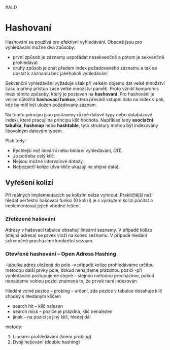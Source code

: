 #ALD
# Hashovaní
Hashování se používá pro efektivní vyhledávání.
Obecně jsou pro vyhledávání možné dva způsoby:
- první způsob je záznamy uspořádat nesekvenčně a potom je sekvenčně prohledávat
- druhý způsob je znát předem index požadovaného záznamu a tak se dostat k záznamu bez jakéhokoli vyhledávání

Sekvenční vyhledávání vyžaduje však při velkém objemu dat velké množství času a přímý přístup zase velké množství paměti. Proto vznikl kompromis mezi těmito způsoby, který je postaven na **hashovaní**. Pro hashování je velice důležitá **hashovací funkce**, která převádí vstupní data na index v poli, kde by měl být uložen požadovaný záznam.

Na tomto principu jsou postaveny různé datové typy nebo databázové indexi, které pracují na principu klíč hodnota. Například tedy **asociační tabulka**, **hashmap** nebo **hashtable**, tyto struktury mohou být indexovány libovolným datovým typem.

Platí tedy:
- Rychlejší než lineární nebo binární vyhledávání, $O(1)$.
- Je potřeba celý klíč.
- Nejsou možné intervalové dotazy.
- Nebezpečí kolize (dva klíče ukazují na stejná data).

## Vyřešení kolizí
Při reálných implementacích se kolizím nelze vyhnout. Praktičtější než hledat perfektní hašovací funkci (0 kolizí) je s výskytem kolizí počítat a implementovat jejich vhodné řešení.

### Zřetězené hašování
Adresy v hašovací tabulce obsahují lineární seznamy. V případě kolize (stejná adresa) se prvek vloží na konec seznamu. V případě hledání sekvenčně procházíme konkrétní seznam.

### Otevřené hashování – Open Adress Hashing
-tabulka adres uložená do pole
-v případě kolize prohledáváme určitou metodou další prvky pole, dokud nenajdeme prázdnou pozici
-při vyhledávání postupujeme stejně – stejnou metodou procházíme, pokud nenajdeme volnou pozici znamená to, že prvek není indexován

Hledání volné pozice – probing – určení, zda pozice v tabulce obsahuje klíč shodný s hledaným klíčem
- search hit – klíč nalezen
- search miss – pozice je prázdná, klíč nenalezen
- jinak – na pozici je jiný klíč, hledej dál

metody:
1. Lineární prohledávání (linear probing) 
2. Dvojí hešování (double hashing)